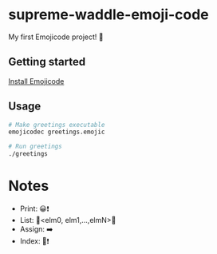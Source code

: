 # supreme-waddle-emoji-code
My first Emojicode project! 🥳


## Getting started
[Install Emojicode](https://www.emojicode.org/docs/guides/install.html)

## Usage
```bash
# Make greetings executable
emojicodec greetings.emojic

# Run greetings
./greetings
```

# Notes
  * Print: 😀<args>❗️
  * List: 🍿<elm0, elm1,...,elmN>🍆
  * Assign: ➡️
  * Index: 🐽❗️
